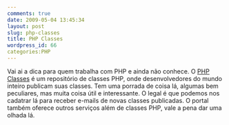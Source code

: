 ```yaml
---
comments: true
date: 2009-05-04 13:45:34
layout: post
slug: php-classes
title: PHP Classes
wordpress_id: 66
categories:PHP
---
```


Vai ai a dica para quem trabalha com PHP e ainda não conhece.
O [PHP Classes](http://www.phpclasses.org/) é um repositório de classes PHP, onde desenvolvedores do mundo inteiro publicam suas classes.
Tem uma porrada de coisa lá, algumas bem peculiares, mas muita coisa útil e interessante.
O legal é que podemos nos cadatrar lá para receber e-mails de novas classes publicadas.
O portal também oferece outros serviços além de classes PHP, vale a pena dar uma olhada lá.
